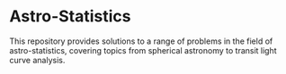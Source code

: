 # Astro-Statistics
This repository provides solutions to a range of problems in the field of astro-statistics, covering topics from spherical astronomy to transit light curve analysis.
